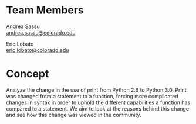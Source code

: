 Team Members
============

Andrea Sassu<br />
andrea.sassu@colorado.edu

Eric Lobato<br />
eric.lobato@colorado.edu

Concept
=======
Analyze the change in the use of print from Python 2.6 to Python 3.0. Print was changed from a statement to a function,
forcing more complicated changes in syntax in order to uphold the different capabilities a function has compared to a statement.
We aim to look at the reasons behind this change and see how this change was viewed in the community.
